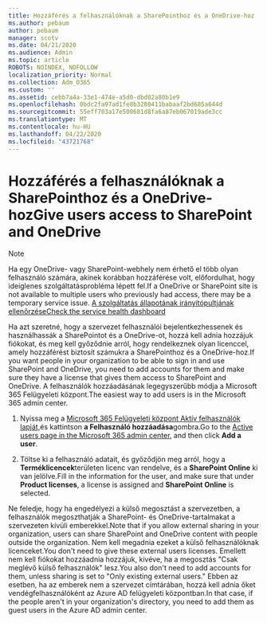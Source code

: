 ```yaml
---
title: Hozzáférés a felhasználóknak a SharePointhoz és a OneDrive-hoz
ms.author: pebaum
author: pebaum
manager: scotv
ms.date: 04/21/2020
ms.audience: Admin
ms.topic: article
ROBOTS: NOINDEX, NOFOLLOW
localization_priority: Normal
ms.collection: Adm_O365
ms.custom: ''
ms.assetid: cebb7a4a-33e1-474e-a5d0-dbd02a80b1e9
ms.openlocfilehash: 0bdc2fa97ad1fe8b3280411babaaf2bd685a644d
ms.sourcegitcommit: 55eff703a17e500681d8fa6a87eb067019ade3cc
ms.translationtype: MT
ms.contentlocale: hu-HU
ms.lasthandoff: 04/22/2020
ms.locfileid: "43721768"
---
```

# <a name="give-users-access-to-sharepoint-and-onedrive"></a><span data-ttu-id="6fa1e-102">Hozzáférés a felhasználóknak a SharePointhoz és a OneDrive-hoz</span><span class="sxs-lookup"><span data-stu-id="6fa1e-102">Give users access to SharePoint and OneDrive</span></span>

> [!NOTE]
> <span data-ttu-id="6fa1e-103">Ha egy OneDrive- vagy SharePoint-webhely nem érhető el több olyan felhasználó számára, akinek korábban hozzáférése volt, előfordulhat, hogy ideiglenes szolgáltatásprobléma lépett fel.</span><span class="sxs-lookup"><span data-stu-id="6fa1e-103">If a OneDrive or SharePoint site is not available to multiple users who previously had access, there may be a temporary service issue.</span></span> [<span data-ttu-id="6fa1e-104">A szolgáltatás állapotának irányítópultjának ellenőrzése</span><span class="sxs-lookup"><span data-stu-id="6fa1e-104">Check the service health dashboard</span></span>](https://portal.office.com/adminportal/home#/servicehealth)
  
<span data-ttu-id="6fa1e-105">Ha azt szeretné, hogy a szervezet felhasználói bejelentkezhessenek és használhassák a SharePointot és a OneDrive-ot, hozzá kell adnia hozzájuk fiókokat, és meg kell győződnie arról, hogy rendelkeznek olyan licenccel, amely hozzáférést biztosít számukra a SharePointhoz és a OneDrive-hoz.</span><span class="sxs-lookup"><span data-stu-id="6fa1e-105">If you want people in your organization to be able to sign in and use SharePoint and OneDrive, you need to add accounts for them and make sure they have a license that gives them access to SharePoint and OneDrive.</span></span> <span data-ttu-id="6fa1e-106">A felhasználók hozzáadásának legegyszerűbb módja a Microsoft 365 Felügyeleti központ.</span><span class="sxs-lookup"><span data-stu-id="6fa1e-106">The easiest way to add users is in the Microsoft 365 admin center.</span></span>
  
1. <span data-ttu-id="6fa1e-107">Nyissa meg a [Microsoft 365 Felügyeleti központ Aktív felhasználók lapját,](https://portal.office.com/adminportal/home#/users)és kattintson **a Felhasználó hozzáadása**gombra.</span><span class="sxs-lookup"><span data-stu-id="6fa1e-107">Go to the [Active users page in the Microsoft 365 admin center](https://portal.office.com/adminportal/home#/users), and then click **Add a user**.</span></span>
    
2. <span data-ttu-id="6fa1e-108">Töltse ki a felhasználó adatait, és győződjön meg arról, hogy a **Terméklicencek**területen licenc van rendelve, és a **SharePoint Online** ki van jelölve.</span><span class="sxs-lookup"><span data-stu-id="6fa1e-108">Fill in the information for the user, and make sure that under **Product licenses**, a license is assigned and **SharePoint Online** is selected.</span></span> 
    
<span data-ttu-id="6fa1e-109">Ne feledje, hogy ha engedélyezi a külső megosztást a szervezetben, a felhasználók megoszthatják a SharePoint- és OneDrive-tartalmakat a szervezeten kívüli emberekkel.</span><span class="sxs-lookup"><span data-stu-id="6fa1e-109">Note that if you allow external sharing in your organization, users can share SharePoint and OneDrive content with people outside the organization.</span></span> <span data-ttu-id="6fa1e-110">Nem kell megadnia ezeket a külső felhasználóknak licenceket.</span><span class="sxs-lookup"><span data-stu-id="6fa1e-110">You don't need to give these external users licenses.</span></span> <span data-ttu-id="6fa1e-111">Emellett nem kell fiókokat hozzáadnia hozzájuk, kivéve, ha a megosztás "Csak meglévő külső felhasználók" lesz.</span><span class="sxs-lookup"><span data-stu-id="6fa1e-111">You also don't need to add accounts for them, unless sharing is set to "Only existing external users."</span></span> <span data-ttu-id="6fa1e-112">Ebben az esetben, ha az emberek nem a szervezet címtárában, hozzá kell adnia őket vendégfelhasználóként az Azure AD felügyeleti központban.</span><span class="sxs-lookup"><span data-stu-id="6fa1e-112">In that case, if the people aren't in your organization's directory, you need to add them as guest users in the Azure AD admin center.</span></span>
  

